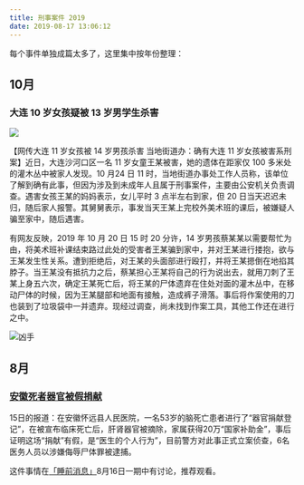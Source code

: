 ```yaml
---
title: 刑事案件 2019
date: 2019-08-17 13:06:12
---
```


每个事件单独成篇太多了，这里集中按年份整理：

## 10月

### 大连 10 岁女孩疑被 13 岁男学生杀害

![](https://imgs.codewoody.com/uploads/big/7ae068ad3cbead7326bdd471e87e615d.png)

【网传大连 11 岁女孩被 14 岁男孩杀害 当地街道办：确有大连 11 岁女孩被害系刑案】近日，大连沙河口区一名 11 岁女童王某被害，她的遗体在距家仅 100 多米处的灌木丛中被家人发现。10 月24 日 11 时，当地街道办事处工作人员称，该单位了解到确有此事，但因为涉及到未成年人且属于刑事案件，主要由公安机关负责调查。遇害女孩王某的妈妈表示，女儿平时 3 点半左右到家，但 20 日当天迟迟未归，随后家人报警。其舅舅表示，事发当天王某上完校外美术班的课后，被嫌疑人骗至家中，随后遇害。

有网友反映，2019 年 10 月 20 日 15 时 20 分许，14 岁男孩蔡某某以需要帮忙为由，将美术班补课结束路过此处的受害者王某骗到家中，并对王某进行搂抱，欲与王某发生性关系。遭到拒绝后，对王某的头面部进行殴打，并将王某摁倒在地掐其脖子。当王某没有抵抗力之后，蔡某担心王某将自己的行为说出去，就用刀刺了王某上身五六次，确定王某死亡后，将王某的尸体遗弃在住处对面的灌木丛中，在移动尸体的时候，因为王某腿部和地面有接触，造成裤子滑落。事后将作案使用的刀也装到了垃圾袋中一并遗弃。现经过调查，尚未找到作案工具，其他工作还在进行之中。

![凶手](https://imgs.codewoody.com/uploads/big/e2e60023d29797134e6aa591e0d5472c.jpg)

## 8月

### [安徽死者器官被假捐献](http://www.xinhuanet.com/comments/2019-08/15/c_1124877419.htm)

15日的报道：在安徽怀远县人民医院，一名53岁的脑死亡患者进行了“器官捐献登记”，在被宣布临床死亡后，肝肾器官被摘除，家属获得20万“国家补助金”，事后证明这场“捐献”有假，是“医生的个人行为”，目前警方对此事正式立案侦查，6名医务人员以涉嫌侮辱尸体罪被逮捕。

这件事情在[「睡前消息」](https://www.youtube.com/watch?v=L4gIQk99qf4)8月16日一期中有讨论，推荐观看。

